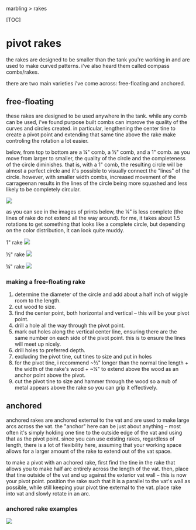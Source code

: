 marbling > rakes

[TOC]

# pivot rakes

the rakes are designed to be smaller than the tank you're working in and are used to make curved patterns. i've also heard them called compass combs/rakes.

there are two main varieties i've come across: free-floating and anchored.

## free-floating

these rakes are designed to be used anywhere in the tank. while any comb can be used, i've found purpose built combs can improve the quality of the curves and circles created. in particular, lengthening the center tine to create a pivot point and extending that same tine above the rake make controling the rotation a lot easier.

below, from top to bottom are a ¼" comb, a ½" comb, and a 1" comb. as you move from larger to smaller, the quality of the circle and the completeness of the circle diminishes. that is, with a 1" comb, the resulting circle will be almost a perfect circle and it's possible to visually connect the "lines" of the circle. however, with smaller width combs, increased movement of the carrageenan results in the lines of the circle being more squashed and less likely to be completely circular.

<picture><source srcset='/images/marbling/IMG_20221105_173156.avif' type='image/avif'/><source srcset='/images/marbling/IMG_20221105_173156.jxl' type='image/jxl'/><source srcset='/images/marbling/IMG_20221105_173156.webp' type='image/webp'/><img src='/images/marbling/IMG_20221105_173156.jpg' loading='lazy'/></picture>

as you can see in the images of prints below, the ¼" is less complete (the lines of rake do not extend all the way around). for me, it takes about 1.5 rotations to get something that looks like a complete circle, but depending on the color distribution, it can look quite muddy.

1" rake
<picture><source srcset='/images/marbling/DSCF3424.avif' type='image/avif'/><source srcset='/images/marbling/DSCF3424.jxl' type='image/jxl'/><source srcset='/images/marbling/DSCF3424.webp' type='image/webp'/><img src='/images/marbling/DSCF3424.jpg' loading='lazy'/></picture>

½" rake
<picture><source srcset='/images/marbling/half_inch_compass.avif' type='image/avif'/><source srcset='/images/marbling/half_inch_compass.jxl' type='image/jxl'/><source srcset='/images/marbling/half_inch_compass.webp' type='image/webp'/><img src='/images/marbling/half_inch_compass.jpg' loading='lazy'/></picture>

¼" rake
<picture><source srcset='/images/marbling/quarter_inch_compass.avif' type='image/avif'/><source srcset='/images/marbling/quarter_inch_compass.jxl' type='image/jxl'/><source srcset='/images/marbling/quarter_inch_compass.webp' type='image/webp'/><img src='/images/marbling/quarter_inch_compass.jpg' loading='lazy'/></picture>

### making a free-floating rake

1. determine the diameter of the circle and add about a half inch of wiggle room to the length.
2. cut wood to size.
3. find the center point, both horizontal and vertical – this will be your pivot point.
4. drill a hole all the way through the pivot point.
5. mark out holes along the vertical center line, ensuring there are the same number on each side of the pivot point. this is to ensure the lines will meet up nicely.
6. drill holes to preferred depth.
7. excluding the pivot tine, cut tines to size and put in holes
8. for the pivot tine, i recommend ~½" longer than the normal tine length + the width of the rake's wood + ~¼" to extend above the wood as an anchor point above the pivot.
9. cut the pivot tine to size and hammer through the wood so a nub of metal appears above the rake so you can grip it effectively.

## anchored

anchored rakes are anchored external to the vat and are used to make large arcs across the vat. the "anchor" here can be just about anything – most often it's simply holding one tine to the outside edge of the vat and using that as the pivot point. since you can use existing rakes, regardless of length, there is a lot of flexibility here, assuming that your working space allows for a larger amount of the rake to extend out of the vat space.

to make a pivot with an achored rake, first find the tine in the rake that allows you to make half arc entirely across the length of the vat. then, place that tine outside of the vat and up against the exterior vat wall – this is now your pivot point. position the rake such that it is a parallel to the vat's wall as possible, while still keeping your pivot tine external to the vat. place rake into vat and slowly rotate in an arc.

### anchored rake examples

<picture><source srcset='/images/marbling/DSCF3425.avif' type='image/avif'/><source srcset='/images/marbling/DSCF3425.jxl' type='image/jxl'/><source srcset='/images/marbling/DSCF3425.webp' type='image/webp'/><img src='/images/marbling/DSCF3425.jpg' loading='lazy'/></picture>
